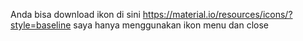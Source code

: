 Anda bisa download ikon di sini
https://material.io/resources/icons/?style=baseline
saya hanya menggunakan ikon menu dan close
